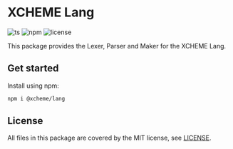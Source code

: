 # XCHEME Lang

![ts](https://badgen.net/badge/-/TypeScript?icon=typescript&label&labelColor=blue&color=555555)
![npm](https://badgen.net/npm/v/@xcheme/lang)
![license](https://badgen.net/github/license/balmanth/xcheme)

This package provides the Lexer, Parser and Maker for the XCHEME Lang.

## Get started

Install using npm:

```sh
npm i @xcheme/lang
```

## License

All files in this package are covered by the MIT license, see [LICENSE](./LICENSE).
